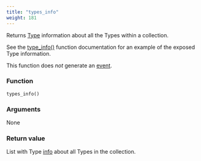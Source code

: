 ```yaml
---
title: "types_info"
weight: 181
---
```


Returns [Type](../../data-types/type) information about all the Types within a collection.

See the [type_info()](../type_info) function documentation for an example of the exposed Type information.

This function does *not* generate an [event](../../overview/events).

### Function

`types_info()`

### Arguments

None

### Return value

List with Type [info](../../data-types/info) about all Types in the collection.
